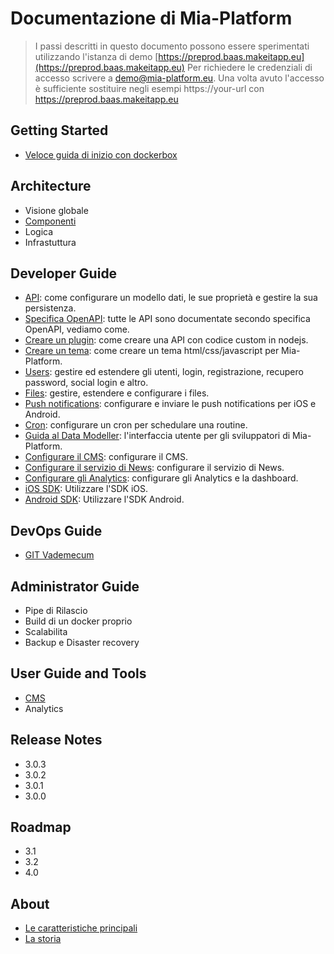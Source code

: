 # Documentazione di Mia-Platform # 

> I passi descritti in questo documento possono essere sperimentati utilizzando l'istanza di demo
> [https://preprod.baas.makeitapp.eu](https://preprod.baas.makeitapp.eu)
> Per richiedere le credenziali di accesso scrivere a [demo@mia-platform.eu](mailto:demo@mia-platform.eu).
> Una volta avuto l'accesso è sufficiente sostituire negli esempi https://your-url con https://preprod.baas.makeitapp.eu

## Getting Started
- [Veloce guida di inizio con dockerbox](getting_started/index.md)


## Architecture
- Visione globale
- [Componenti](architecture/arc_components.md)
- Logica
- Infrastuttura

## Developer Guide
- [API](developer_guide/api.md): come configurare un modello dati, le sue proprietà e gestire la sua persistenza.
- [Specifica OpenAPI](developer_guide/openapi.md): tutte le API sono documentate secondo specifica OpenAPI, vediamo come.
- [Creare un plugin](developer_guide/plugin.md): come creare una API con codice custom in nodejs.
- [Creare un tema](developer_guide/theme.md): come creare un tema html/css/javascript per Mia-Platform.
- [Users](developer_guide/users.md): gestire ed estendere gli utenti, login, registrazione, recupero password, social login e altro.
- [Files](developer_guide/files.md): gestire, estendere e configurare i files.
- [Push notifications](developer_guide/push_notifications.md): configurare e inviare le push notifications per iOS e Android.
- [Cron](developer_guide/cron.md): configurare un cron per schedulare una routine.
- [Guida al Data Modeller](developer_guide/data_modeller.md): l'interfaccia utente per gli sviluppatori di Mia-Platform.
- [Configurare il CMS](developer_guide/conf_cms.md): configurare il CMS.
- [Configurare il servizio di News](developer_guide/conf_news.md): configurare il servizio di News.
- [Configurare gli Analytics](developer_guide/conf_analytics.md): configurare gli Analytics e la dashboard.
- [iOS SDK](developer_guide/sdk_ios.md): Utilizzare l'SDK iOS.
- [Android SDK](developer_guide/sdk_android.md): Utilizzare l'SDK Android.

## DevOps Guide ##
 - [GIT Vademecum](dev_ops_guide/git_vademecum.md)


## Administrator Guide
- Pipe di Rilascio
- Build di un docker proprio
- Scalabilita
- Backup e Disaster recovery

## User Guide and Tools
- [CMS](user_guide_and_tools/cms/index.md)
- Analytics

## Release Notes
- 3.0.3
- 3.0.2
- 3.0.1
- 3.0.0

## Roadmap
- 3.1
- 3.2
- 4.0

## About
- [Le caratteristiche principali](about/index.md)
- [La storia ](about/index.md)
